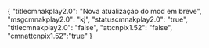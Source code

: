 {
"titlecmnakplay2.0": "Nova atualização do mod em breve",
"msgcmnakplay2.0": "kj",
"statuscmnakplay2.0": "true",
"titlecmnakplay2.0": "false",
"attcnpix1.52": "false",
"cmnattcnpix1.52":"true"
}
